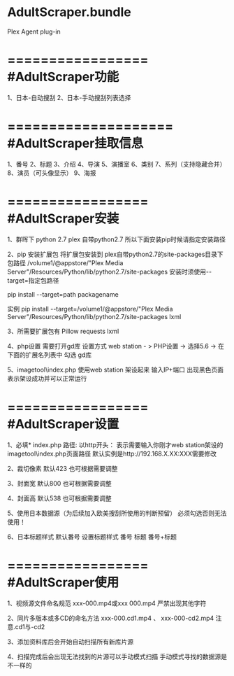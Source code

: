 # AdultScraper.bundle
Plex Agent plug-in

=================
#AdultScraper功能
=================
1、日本-自动搜刮
2、日本-手动搜刮列表选择

====================
#AdultScraper挂取信息
====================
1、番号
2、标题
3、介绍
4、导演
5、演播室
6、类别
7、系列（支持隐藏合并）
8、演员（可头像显示）
9、海报

=================
#AdultScraper安装
=================
1、群晖下 python 2.7
plex 自带python2.7 所以下面安装pip时候请指定安装路径

2、pip 安装扩展包
将扩展包安装到 plex自带python2.7的site-packages目录下
包路径
/volume1/@appstore/"Plex Media Server"/Resources/Python/lib/python2.7/site-packages
安装时须使用--target=指定包路径

pip install --target=path packagename

实例
pip install --target=/volume1/@appstore/"Plex Media Server"/Resources/Python/lib/python2.7/site-packages lxml

3、所需要扩展包有
Pillow
requests
lxml

4、php设置
需要打开gd库
设置方式
web station - > PHP设置 -> 选择5.6 -> 在下面的扩展名列表中 勾选 gd库  

5、imagetool\index.php
使用web station 架设起来 
输入IP+端口 出现黑色页面表示架设成功并可以正常运行

=================
#AdultScraper设置
=================
1、必填* index.php 路径: 以http开头：
表示需要输入你刚才web station架设的imagetool\index.php页面路径
默认实例是http://192.168.X.XX:XXX需要修改

2、裁切像素
默认423
也可根据需要调整

3、封面宽
默认800
也可根据需要调整

4、封面高
默认538
也可根据需要调整

5、使用日本数据源（为后续加入欧美搜刮所使用的判断预留）
必须勾选否则无法使用！

6、日本标题样式
默认番号
设置标题样式
番号
标题
番号+标题

=================
#AdultScraper使用
=================
1、视频源文件命名规范 xxx-000.mp4或xxx 000.mp4 严禁出现其他字符

2、同片多版本或多CD的命名方法 xxx-000.cd1.mp4 、 xxx-000-cd2.mp4
注意.cd1与-cd2

3、添加资料库后会开始自动扫描所有新库片源

4、扫描完成后会出现无法找到的片源可以手动模式扫描 手动模式寻找的数据源是不一样的





















